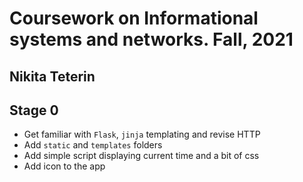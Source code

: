 # **Coursework on Informational systems and networks. Fall, 2021**
## Nikita Teterin
## **Stage 0**

+ Get familiar with `Flask`, `jinja` templating and revise HTTP
+ Add `static` and `templates` folders
+ Add simple script displaying current time and a bit of css
+ Add icon to the app